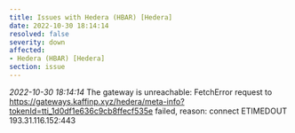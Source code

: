 ```yaml
---
title: Issues with Hedera (HBAR) [Hedera]
date: 2022-10-30 18:14:14
resolved: false
severity: down
affected:
- Hedera (HBAR) [Hedera]
section: issue
---
```


*2022-10-30 18:14:14* The gateway is unreachable: FetchError request to https://gateways.kaffinp.xyz/hedera/meta-info?tokenId=tti_1d0df1e636c9cb8ffecf535e failed, reason: connect ETIMEDOUT 193.31.116.152:443